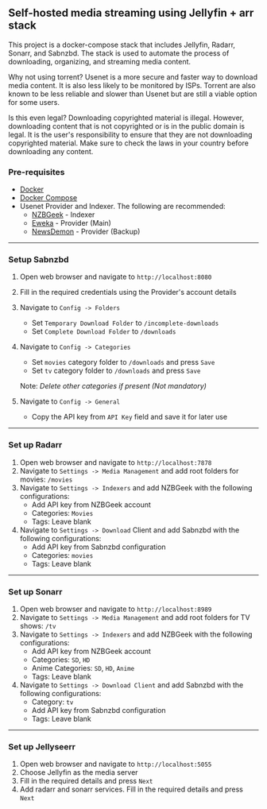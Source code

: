 ## Self-hosted media streaming using Jellyfin + arr stack

This project is a docker-compose stack that includes Jellyfin, Radarr, Sonarr, and Sabnzbd. The stack is used to automate the process of downloading, organizing, and streaming media content.

Why not using torrent? Usenet is a more secure and faster way to download media content. It is also less likely to be monitored by ISPs. Torrent are also known to be less reliable and slower than Usenet but are still a viable option for some users. 

Is this even legal? Downloading copyrighted material is illegal. However, downloading content that is not copyrighted or is in the public domain is legal. It is the user's responsibility to ensure that they are not downloading copyrighted material. Make sure to check the laws in your country before downloading any content.

### Pre-requisites
- [Docker](https://docs.docker.com/get-docker/)
- [Docker Compose](https://docs.docker.com/compose/install/)
- Usenet Provider and Indexer. The following are recommended:
    * [NZBGeek](https://nzbgeek.info/register) - Indexer
    * [Eweka](https://www.eweka.nl/en) - Provider (Main)
    * [NewsDemon](https://www.newsdemon.com/) - Provider (Backup)

___

### Setup Sabnzbd

1. Open web browser and navigate to `http://localhost:8080`
2. Fill in the required credentials using the Provider's account details
3. Navigate to `Config -> Folders`
    * Set `Temporary Download Folder` to `/incomplete-downloads`
    * Set `Complete Download Folder` to `/downloads`
4. Navigate to `Config -> Categories`
    * Set `movies` category folder to `/downloads` and press `Save`
    * Set `tv` category folder to `/downloads` and press `Save`

    Note: _Delete other categories if present (Not mandatory)_
5. Navigate to `Config -> General`
    * Copy the API key from `API Key` field and save it for later use

---

### Set up Radarr

1. Open web browser and navigate to `http://localhost:7878`
2. Navigate to `Settings -> Media Management` and add root folders for movies: `/movies`
3. Navigate to `Settings -> Indexers` and add NZBGeek with the following configurations:
    * Add API key from NZBGeek account
    * Categories: `Movies`
    * Tags: Leave blank
4. Navigate to `Settings -> Download` Client and add Sabnzbd with the following configurations:
    * Add API key from Sabnzbd configuration
    * Categories: `movies`
    * Tags: Leave blank

___

### Set up Sonarr

1. Open web browser and navigate to `http://localhost:8989`
2. Navigate to `Settings -> Media Management` and add root folders for TV shows: `/tv`
3. Navigate to `Settings -> Indexers` and add NZBGeek with the following configurations:
    * Add API key from NZBGeek account
    * Categories: `SD`, `HD`
    * Anime Categories: `SD`, `HD`, `Anime`
    * Tags: Leave blank
4. Navigate to `Settings -> Download Client` and add Sabnzbd with the following configurations:
    * Category: `tv`
    * Add API key from Sabnzbd configuration
    * Tags: Leave blank


---

### Set up Jellyseerr

1. Open web browser and navigate to `http://localhost:5055`
2. Choose Jellyfin as the media server
3. Fill in the required details and press `Next`
4. Add radarr and sonarr services. Fill in the required details and press `Next`